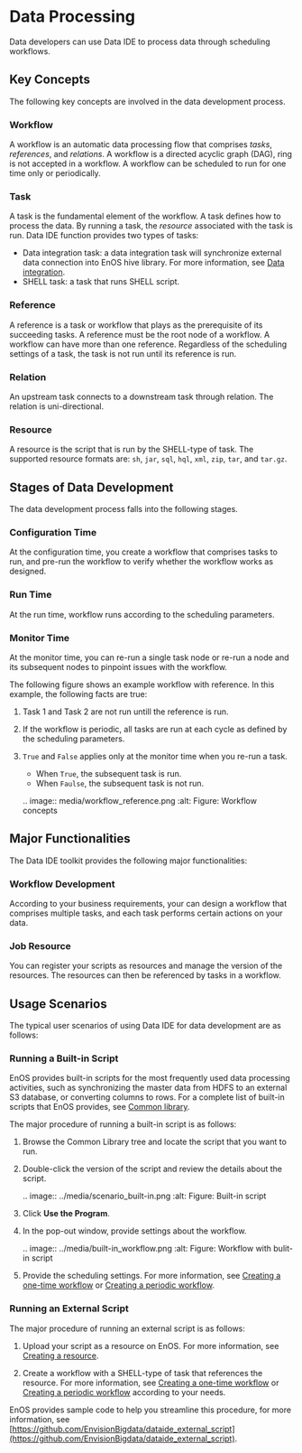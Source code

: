 # Data Processing

Data developers can use Data IDE to process data through scheduling workflows.

## Key Concepts

The following key concepts are involved in the data development process.

### Workflow

A workflow is an automatic data processing flow that comprises  _tasks_, _references_, and _relations_. A workflow is a directed acyclic graph (DAG), ring is not accepted in a workflow.
A workflow can be scheduled to run for one time only or periodically.

### Task

A task is the fundamental element of the workflow. A task defines how to process the data. By running a task, the  _resource_ associated with the task is run. Data IDE function provides two types of tasks:
- Data integration task: a data integration task will synchronize external data connection into EnOS hive library. For more information, see [Data integration](../data_integration/index).
- SHELL task: a task that runs SHELL script.

### Reference

A reference is a task or workflow that plays as the prerequisite of its succeeding tasks. A reference must be the root node of a workflow. A workflow can have more than one reference. Regardless of the scheduling settings of a task, the task is not run until its reference is run.

### Relation

An upstream task connects to a downstream task through relation. The relation is uni-directional.

### Resource

A resource is the script that is run by the SHELL-type of task. The supported resource formats are: `sh`, `jar`, `sql`, `hql`, `xml`, `zip`, `tar`, and `tar.gz`.

## Stages of Data Development

The data development process falls into the following stages.

### Configuration Time  

At the configuration time, you create a workflow that comprises tasks to run, and pre-run the workflow to verify whether the workflow works as designed.

### Run Time  

At the run time, workflow runs according to the scheduling parameters.

### Monitor Time  

At the monitor time, you can re-run a single task node or re-run a node and its subsequent nodes to pinpoint issues with the workflow.

The following figure shows an example workflow with reference. In this example, the following facts are true:

1. Task 1 and Task 2 are not run untill the reference is run.

2. If the workflow is periodic, all tasks are run at each cycle as defined by the scheduling parameters.

3. `True` and `False` applies only at the monitor time when you re-run a task.

   - When `True`, the subsequent task is run.
   - When `Faulse`, the subsequent task is not run.

   .. image:: media/workflow_reference.png
      :alt: Figure: Workflow concepts



## Major Functionalities

The Data IDE toolkit provides the following major functionalities:

### Workflow Development

According to your business requirements, your can design a workflow that comprises multiple tasks, and each task performs certain actions on your data.

### Job Resource

You can register your scripts as resources and manage the version of the resources. The resources can then be referenced by tasks in a workflow.

## Usage Scenarios

The typical user scenarios of using Data IDE for data development are as follows:

### Running a Built-in Script

EnOS provides built-in scripts for the most frequently used data processing activities, such as synchronizing the master data from HDFS to an external S3 database, or converting columns to rows. For a complete list of built-in scripts that EnOS provides, see [Common library](../common_library).

The major procedure of running a built-in script is as follows:

1. Browse the Common Library tree and locate the script that you want to run.

2. Double-click the version of the script and review the details about the script.

   .. image:: ../media/scenario_built-in.png
      :alt: Figure: Built-in script


3. Click **Use the Program**.

4. In the pop-out window, provide settings about the workflow.

   .. image:: ../media/built-in_workflow.png
      :alt: Figure: Workflow with bulit-in script


5. Provide the scheduling settings. For more information, see [Creating a one-time workflow](creating_workflow_onetime) or [Creating a periodic workflow](creating_workflow_periodic).


### Running an External Script

The major procedure of running an external script is as follows:
1. Upload your script as a resource on EnOS. For more information, see [Creating a resource](creating_resource).

2. Create a workflow with a SHELL-type of task that references the resource. For more information, see [Creating a one-time workflow](creating_workflow_onetime) or [Creating a periodic workflow](creating_workflow_periodic) according to your needs.

EnOS provides sample code to help you streamline this procedure, for more information, see [https://github.com/EnvisionBigdata/dataide_external_script](https://github.com/EnvisionBigdata/dataide_external_script).
